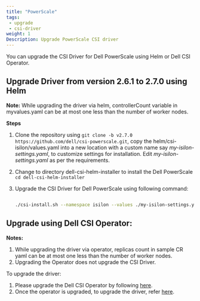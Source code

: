```yaml
---
title: "PowerScale"
tags: 
 - upgrade
 - csi-driver
weight: 1
Description: Upgrade PowerScale CSI driver
---
```

You can upgrade the CSI Driver for Dell PowerScale using Helm or Dell CSI Operator.

## Upgrade Driver from version 2.6.1 to 2.7.0 using Helm

**Note:** While upgrading the driver via helm, controllerCount variable in myvalues.yaml can be at most one less than the number of worker nodes.

**Steps**
1. Clone the repository using `git clone -b v2.7.0 https://github.com/dell/csi-powerscale.git`, copy the helm/csi-isilon/values.yaml into a new location with a custom name say _my-isilon-settings.yaml_, to customize settings for installation. Edit _my-isilon-settings.yaml_ as per the requirements.
2. Change to directory dell-csi-helm-installer to install the Dell PowerScale `cd dell-csi-helm-installer`
3. Upgrade the CSI Driver for Dell PowerScale using following command:

   ```bash
   
   ./csi-install.sh --namespace isilon --values ./my-isilon-settings.yaml --upgrade
   ```


## Upgrade using Dell CSI Operator:
**Notes:**
1. While upgrading the driver via operator, replicas count in sample CR yaml can be at most one less than the number of worker nodes.
2. Upgrading the Operator does not upgrade the CSI Driver.

To upgrade the driver:

1. Please upgrade the Dell CSI Operator by following [here](./../operator).
2. Once the operator is upgraded, to upgrade the driver, refer [here](./../../../installation/operator/#update-csi-drivers).


